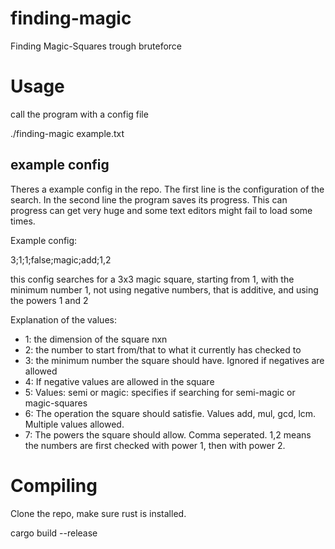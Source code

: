# finding-magic
Finding Magic-Squares trough bruteforce

# Usage
call  the program with a config file

./finding-magic example.txt

## example config
Theres a example config in the repo. The first line is the configuration of the search. In the second line the program saves its progress. This can progress can get very huge and some text editors might fail to load some times.

Example config:

3;1;1;false;magic;add;1,2

this config searches for a 3x3 magic square, starting from 1, with the minimum number 1, not using negative numbers, that is additive, and using the powers 1 and 2

Explanation of the values:
 * 1: the dimension of the square nxn
 * 2: the number to start from/that to what it currently has checked to
 * 3: the minimum number the square should have. Ignored if negatives are allowed
 * 4: If negative values are allowed in the square
 * 5: Values: semi or magic: specifies if searching for semi-magic or magic-squares
 * 6: The operation the square should satisfie. Values add, mul, gcd, lcm. Multiple values allowed.
 * 7: The powers the square should allow. Comma seperated. 1,2 means the numbers are first checked with power 1, then with power 2.
 
# Compiling
Clone the repo, make sure rust is installed. 

cargo build --release 
